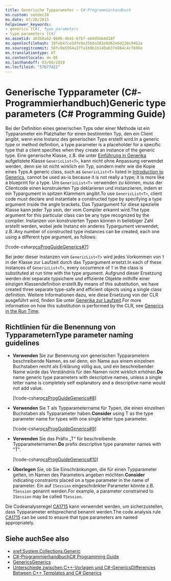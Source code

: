 ```yaml
---
title: Generische Typparameter – C#-Programmierhandbuch
ms.custom: seodec18
ms.date: 07/20/2015
helpviewer_keywords:
- generics [C#], type parameters
- type parameters [C#]
ms.assetid: a03b0ab2-0606-4b41-b7bf-e64d5bb4d18f
ms.openlocfilehash: 10feb47ce3dfe9e356da381e0d62e6d220c9452a
ms.sourcegitcommit: 58fc0e6564a37fa1b9b1b140a637e864c4cf696e
ms.translationtype: HT
ms.contentlocale: de-DE
ms.lasthandoff: 03/08/2019
ms.locfileid: "57677421"
---
```

# <a name="generic-type-parameters-c-programming-guide"></a><span data-ttu-id="f31e4-102">Generische Typparameter (C#-Programmierhandbuch)</span><span class="sxs-lookup"><span data-stu-id="f31e4-102">Generic type parameters (C# Programming Guide)</span></span>

<span data-ttu-id="f31e4-103">Bei der Definition eines generischen Typs oder einer Methode ist ein Typparameter ein Platzhalter für einen bestimmten Typ, den ein Client angibt, wenn eine Instanz des generischen Typs erstellt wird.</span><span class="sxs-lookup"><span data-stu-id="f31e4-103">In a generic type or method definition, a type parameter is a placeholder for a specific type that a client specifies when they create an instance of the generic type.</span></span> <span data-ttu-id="f31e4-104">Eine generische Klasse, z.B. die unter [Einführung in Generika](../../../csharp/programming-guide/generics/introduction-to-generics.md) aufgelistete Klasse `GenericList<T>`, kann nicht ohne Anpassung verwendet werden, denn sie ist nicht wirklich ein Typ, sondern mehr wie die Kopie eines Typs.</span><span class="sxs-lookup"><span data-stu-id="f31e4-104">A generic class, such as `GenericList<T>` listed in [Introduction to Generics](../../../csharp/programming-guide/generics/introduction-to-generics.md), cannot be used as-is because it is not really a type; it is more like a blueprint for a type.</span></span> <span data-ttu-id="f31e4-105">Um `GenericList<T>` verwenden zu können, muss der Clientcode einen konstruierten Typ deklarieren und instanziieren, indem er ein Typargument in spitzen Klammern angibt.</span><span class="sxs-lookup"><span data-stu-id="f31e4-105">To use `GenericList<T>`, client code must declare and instantiate a constructed type by specifying a type argument inside the angle brackets.</span></span> <span data-ttu-id="f31e4-106">Das Typargument für diese spezielle Klasse kann jeder Typ sein, der vom Compiler erkannt wird.</span><span class="sxs-lookup"><span data-stu-id="f31e4-106">The type argument for this particular class can be any type recognized by the compiler.</span></span> <span data-ttu-id="f31e4-107">Instanzen von konstruierten Typen können in beliebiger Zahl erstellt werden, wobei jede Instanz ein anderes Typargument verwendet, z.B.:</span><span class="sxs-lookup"><span data-stu-id="f31e4-107">Any number of constructed type instances can be created, each one using a different type argument, as follows:</span></span>  
  
[!code-csharp[csProgGuideGenerics#7](~/samples/snippets/csharp/VS_Snippets_VBCSharp/csProgGuideGenerics/CS/Generics.cs#7)]  
  
<span data-ttu-id="f31e4-108">Bei jeder dieser Instanzen von `GenericList<T>` wird jedes Vorkommen von `T` in der Klasse zur Laufzeit durch das Typargument ersetzt.</span><span class="sxs-lookup"><span data-stu-id="f31e4-108">In each of these instances of `GenericList<T>`, every occurrence of `T` in the class is substituted at run time with the type argument.</span></span> <span data-ttu-id="f31e4-109">Aufgrund dieser Ersetzung werden drei separate typsichere und effiziente Objekte mithilfe einer einzigen Klassendefinition erstellt.</span><span class="sxs-lookup"><span data-stu-id="f31e4-109">By means of this substitution, we have created three separate type-safe and efficient objects using a single class definition.</span></span> <span data-ttu-id="f31e4-110">Weitere Informationen dazu, wie diese Ersetzung von der CLR ausgeführt wird, finden Sie unter [Generika zur Laufzeit](../../../csharp/programming-guide/generics/generics-in-the-run-time.md).</span><span class="sxs-lookup"><span data-stu-id="f31e4-110">For more information on how this substitution is performed by the CLR, see [Generics in the Run Time](../../../csharp/programming-guide/generics/generics-in-the-run-time.md).</span></span>  
  
## <a name="type-parameter-naming-guidelines"></a><span data-ttu-id="f31e4-111">Richtlinien für die Benennung von Typparametern</span><span class="sxs-lookup"><span data-stu-id="f31e4-111">Type parameter naming guidelines</span></span>  
  
- <span data-ttu-id="f31e4-112">**Verwenden** Sie zur Benennung von generischen Typparametern beschreibende Namen, es sei denn, ein Name aus einem einzelnen Buchstaben reicht als Erklärung völlig aus, und ein beschreibender Name würde das Verständnis für den Namen nicht wirklich erhöhen.</span><span class="sxs-lookup"><span data-stu-id="f31e4-112">**Do** name generic type parameters with descriptive names, unless a single letter name is completely self explanatory and a descriptive name would not add value.</span></span>  
  
   [!code-csharp[csProgGuideGenerics#8](~/samples/snippets/csharp/VS_Snippets_VBCSharp/csProgGuideGenerics/CS/Generics.cs#8)]  
  
- <span data-ttu-id="f31e4-113">**Verwenden** Sie T als Typparametername für Typen, die einen einzelnen Buchstaben als Typparameter haben.</span><span class="sxs-lookup"><span data-stu-id="f31e4-113">**Consider** using T as the type parameter name for types with one single letter type parameter.</span></span>  
  
   [!code-csharp[csProgGuideGenerics#9](~/samples/snippets/csharp/VS_Snippets_VBCSharp/csProgGuideGenerics/CS/Generics.cs#9)]  
  
- <span data-ttu-id="f31e4-114">**Verwenden** Sie das Präfix „T“ für beschreibende Typparameternamen.</span><span class="sxs-lookup"><span data-stu-id="f31e4-114">**Do** prefix descriptive type parameter names with "T".</span></span>  
  
   [!code-csharp[csProgGuideGenerics#10](~/samples/snippets/csharp/VS_Snippets_VBCSharp/csProgGuideGenerics/CS/Generics.cs#10)]  
  
- <span data-ttu-id="f31e4-115">**Überlegen** Sie, ob Sie Einschränkungen, die für einen Typparameter gelten, im Namen des Parameters angeben möchten.</span><span class="sxs-lookup"><span data-stu-id="f31e4-115">**Consider** indicating constraints placed on a type parameter in the name of parameter.</span></span> <span data-ttu-id="f31e4-116">Ein auf `ISession` eingeschränkter Parameter könnte z.B. `TSession` genannt werden.</span><span class="sxs-lookup"><span data-stu-id="f31e4-116">For example, a parameter constrained to `ISession` may be called `TSession`.</span></span>

<span data-ttu-id="f31e4-117">Die Codeanalyseregel [CA1715](/visualstudio/code-quality/ca1715-identifiers-should-have-correct-prefix) kann verwendet werden, um sicherzustellen, dass Typparameter entsprechend benannt werden.</span><span class="sxs-lookup"><span data-stu-id="f31e4-117">The code analysis rule [CA1715](/visualstudio/code-quality/ca1715-identifiers-should-have-correct-prefix) can be used to ensure that type parameters are named appropriately.</span></span>
  
## <a name="see-also"></a><span data-ttu-id="f31e4-118">Siehe auch</span><span class="sxs-lookup"><span data-stu-id="f31e4-118">See also</span></span>

- <xref:System.Collections.Generic>
- [<span data-ttu-id="f31e4-119">C#-Programmierhandbuch</span><span class="sxs-lookup"><span data-stu-id="f31e4-119">C# Programming Guide</span></span>](../../../csharp/programming-guide/index.md)
- [<span data-ttu-id="f31e4-120">Generics</span><span class="sxs-lookup"><span data-stu-id="f31e4-120">Generics</span></span>](../../../csharp/programming-guide/generics/index.md)
- [<span data-ttu-id="f31e4-121">Unterschiede zwischen C++-Vorlagen und C#-Generics</span><span class="sxs-lookup"><span data-stu-id="f31e4-121">Differences Between C++ Templates and C# Generics</span></span>](../../../csharp/programming-guide/generics/differences-between-cpp-templates-and-csharp-generics.md)
